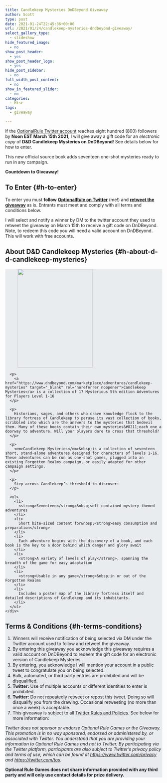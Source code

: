 ```yaml
---
title: Candlekeep Mysteries DnDBeyond Giveaway
author: Scott
type: post
date: 2021-01-24T22:45:36+00:00
url: /2021/01/24/candlekeep-mysteries-dndbeyond-giveaway/
select_gallery_type:
  - slideshow
hide_featured_image:
  - no
show_post_header:
  - yes
show_post_header_logo:
  - yes
hide_post_sidebar:
  - no
full_width_post_content:
  - no
show_in_featured_slider:
  - no
categories:
  - Misc
tags:
  - giveaway

---
```

If the <a href="https://twitter.com/optionalrule" target="_blank" rel="noreferrer noopener">OptionalRule Twitter account</a> reaches eight hundred (800) followers by **Noon EST March 15th 2021**, I will give away a gift code for an _electronic copy_ of **D&D Candlekeep Mysteries on DnDBeyond**! See details below for how to enter.

This new official source book adds seventeen one-shot mysteries ready to run in any campaign.

<p class="has-text-align-center">
  <strong>Countdown to Giveaway!</strong>
</p>

<div class="wp-block-getwid-countdown" >
  <div class="wp-block-getwid-countdown__wrapper" >
    <div class="wp-block-getwid-countdown__content"
					 data-datetime="negative"     data-days="1" data-hours="1" data-minutes="1" data-seconds="1">
    </div>
  </div>
</div>

## To Enter {#h-to-enter}

To enter you must **follow** **<a href="https://twitter.com/optionalrule" target="_blank" rel="noreferrer noopener">OptionalRule on Twitter</a>** (me!) and **<a href="https://twitter.com/optionalrule/status/1353400250145226754" target="_blank" rel="noreferrer noopener">retweet the giveaway</a>** as is. Entrants must meet and comply with all terms and conditions below.

I will select and notify a winner by DM to the twitter account they used to retweet the giveaway on March 15th to receive a gift code on DnDBeyond. Note, to redeem this code you will need a valid account on DnDBeyond. This will work with free accounts.

## About D&D Candlekeep Mysteries {#h-about-d-d-candlekeep-mysteries}

<div class="wp-block-essential-blocks-wrapper eb-wrapper-outer" style="background-image:none;background-size:cover;background-color:#e9ecef;border:0px solid #000000;border-radius:0px;box-shadow:0px 0px 0px 0px #000000 " data-shadow-color="#000000" data-hoffset="0" data-voffset="0" data-blur="0" data-spread="0" data-inset="false" data-hover-shadow-color="#000000" data-hover-hoffset="0" data-hover-voffset="0" data-hover-blur="0" data-hover-spread="0" data-hover-inset="false">
  <div class="eb-wrapper-inner">
    <div class="eb-wrapper-inner-blocks">
      <div class="wp-block-image">
        <figure class="alignleft size-large is-resized"><img loading="lazy" src="https://optionalrule.com/wp-content/uploads/2021/01/CandlekeepGiveaway.jpg" alt="" class="wp-image-381" width="240" height="315" srcset="https://optionalrule.com/wp-content/uploads/2021/01/CandlekeepGiveaway.jpg 480w, https://optionalrule.com/wp-content/uploads/2021/01/CandlekeepGiveaway-229x300.jpg 229w" sizes="(max-width: 240px) 100vw, 240px" /></figure>
      </div>
      
      <p>
        <a href="https://www.dndbeyond.com/marketplace/adventures/candlekeep-mysteries" target="_blank" rel="noreferrer noopener">Candlekeep Mysteries</a> is a collection of 17 Mysterious 5th edition Adventures for Players Level 1-16
      </p>
      
      <p>
        Historians, sages, and others who crave knowledge flock to the library fortress of Candlekeep to peruse its vast collection of books, scribbled into which are the answers to the mysteries that bedevil them. Many of these books contain their own mysteries&#8211;each one a doorway to adventure. Will your players dare to cross that threshold?
      </p>
      
      <p>
        <em>Candlekeep Mysteries</em>&nbsp;is a collection of seventeen short, stand-alone adventures designed for characters of levels 1-16. These adventures can be run as one-shot games, plugged into an existing Forgotten Realms campaign, or easily adapted for other campaign settings.
      </p>
      
      <p>
        Step across Candlekeep’s threshold to discover:
      </p>
      
      <ul>
        <li>
          <strong>Seventeen</strong>&nbsp;self contained mystery-themed adventures
        </li>
        <li>
          Short bite-sized content for&nbsp;<strong>easy consumption and preparation</strong>
        </li>
        <li>
          Each adventure begins with the discovery of a book, and each book is the key to a door behind which danger and glory await
        </li>
        <li>
          <strong>A variety of levels of play</strong>, spanning the breadth of the game for easy adaptation
        </li>
        <li>
          <strong>Usable in any game</strong>&nbsp;in or out of the Forgotten Realms
        </li>
        <li>
          Includes a poster map of the library fortress itself and detailed descriptions of Candlekeep and its inhabitants.
        </li>
      </ul>
    </div>
  </div>
</div>

## Terms & Conditions {#h-terms-conditions}

  1. Winners will receive notification of being selected via DM under the Twitter account used to follow and retweet the giveaway.
  2. By entering this giveaway you acknowledge this giveaway requires a valid account on DnDBeyond to redeem the gift code for an electronic version of Candlekeep Mysteries.
  3. By entering, you acknowledge I will mention your account in a public tweet to congratulate you on being selected.
  4. Bulk, automated, or third party entries are prohibited and will be disqualified.
  5. **Twitter:** Use of multiple accounts or different identities to enter is prohibited.
  6. **Twitter:** Do not repeatedly retweet or repost this tweet. Doing so will disqualify you from the drawing. Occasional retweeting (no more than once a week) is acceptable.
  7. This giveaway is subject to all <a data-type="URL" data-id="https://help.twitter.com/en/rules-and-policies/twitter-contest-rules" rel="noreferrer noopener" href="https://help.twitter.com/en/rules-and-policies/twitter-contest-rules" target="_blank">Twitter Rules and Policies</a>. See below for more information:

_Twitter does not sponsor or endorse Optional Rule Games or the Giveaway. This promotion is in no way sponsored, endorsed or administered by, or associated with Twitter. You understand that you are providing your information to Optional Rule Games and not to Twitter. By participating via the Twitter platform, participants are also subject to Twitter’s privacy policy and terms of use, which can be found at <a rel="noreferrer noopener" href="https://www.twitter.com/privacy" target="_blank">https://www.twitter.com/privacy</a> and <a rel="noreferrer noopener" href="https://twitter.com/tos" target="_blank">https://twitter.com/tos</a>._

**Optional Rule Games does not share information provided with any third party and will only use contact details for prize delivery.**